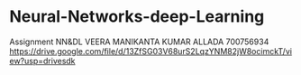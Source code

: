 # Neural-Networks-deep-Learning
Assignment NN&amp;DL
VEERA MANIKANTA KUMAR ALLADA
700756934
https://drive.google.com/file/d/13ZfSG03V68urS2LqzYNM82jW8ocimckT/view?usp=drivesdk
